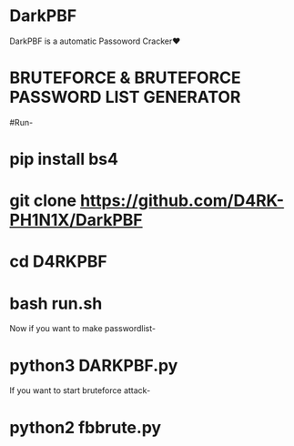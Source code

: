 # DarkPBF
DarkPBF is a automatic Passoword Cracker❤

# BRUTEFORCE & BRUTEFORCE PASSWORD LIST GENERATOR

#Run-

# pip install bs4

# git clone https://github.com/D4RK-PH1N1X/DarkPBF

# cd D4RKPBF

# bash run.sh

Now if you want to make passwordlist-

# python3 DARKPBF.py

If you want to start bruteforce attack-

# python2 fbbrute.py
